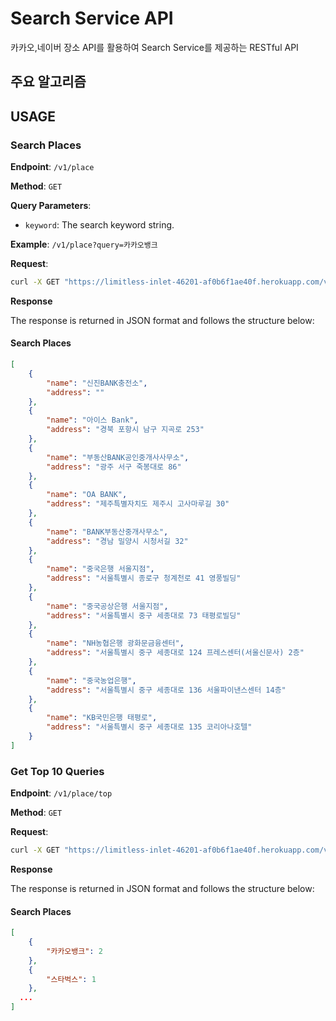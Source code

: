 # Search Service API
카카오,네이버 장소 API를 활용하여 Search Service를 제공하는 RESTful API 

## 주요 알고리즘


## USAGE

### Search Places

**Endpoint**: `/v1/place`

**Method**: `GET`

**Query Parameters**:
- `keyword`: The search keyword string.

**Example**: `/v1/place?query=카카오뱅크`

**Request**:

```bash
curl -X GET "https://limitless-inlet-46201-af0b6f1ae40f.herokuapp.com/v1/place?keyword=$(echo -n '카카오뱅크' | curl -Gso /dev/null -w %{url_effective} --data-urlencode @- '' | cut -c 3-)" -H "Accept: application/json"
```
**Response**

The response is returned in JSON format and follows the structure below:

#### Search Places

```json
[
    {
        "name": "신진BANK충전소",
        "address": ""
    },
    {
        "name": "아이스 Bank",
        "address": "경북 포항시 남구 지곡로 253"
    },
    {
        "name": "부동산BANK공인중개사사무소",
        "address": "광주 서구 죽봉대로 86"
    },
    {
        "name": "OA BANK",
        "address": "제주특별자치도 제주시 고사마루길 30"
    },
    {
        "name": "BANK부동산중개사무소",
        "address": "경남 밀양시 시청서길 32"
    },
    {
        "name": "중국은행 서울지점",
        "address": "서울특별시 종로구 청계천로 41 영풍빌딩"
    },
    {
        "name": "중국공상은행 서울지점",
        "address": "서울특별시 중구 세종대로 73 태평로빌딩"
    },
    {
        "name": "NH농협은행 광화문금융센터",
        "address": "서울특별시 중구 세종대로 124 프레스센터(서울신문사) 2층"
    },
    {
        "name": "중국농업은행",
        "address": "서울특별시 중구 세종대로 136 서울파이낸스센터 14층"
    },
    {
        "name": "KB국민은행 태평로",
        "address": "서울특별시 중구 세종대로 135 코리아나호텔"
    }
]
```

### Get Top 10 Queries

**Endpoint**: `/v1/place/top`

**Method**: `GET`

**Request**:

```bash
curl -X GET "https://limitless-inlet-46201-af0b6f1ae40f.herokuapp.com/v1/place/top"
```
**Response**

The response is returned in JSON format and follows the structure below:

#### Search Places

```json
[
    {
        "카카오뱅크": 2
    },
    {
        "스타벅스": 1
    },
  ...
]
```

